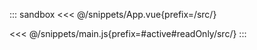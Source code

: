 ::: sandbox
<<< @/snippets/App.vue{prefix=/src/}

<<< @/snippets/main.js{prefix=#active#readOnly/src/}
:::
